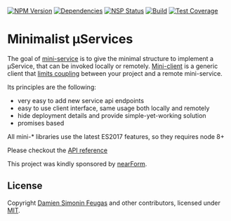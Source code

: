 [![NPM Version][npm-badge]][npm-url]
[![Dependencies][david-badge]][david-url]
[![NSP Status][nsp-badge]][nsp-url]
[![Build][travis-badge]][travis-url]
[![Test Coverage][coveralls-badge]][coveralls-url]

# Minimalist µServices

The goal of [mini-service][mini-service-url] is to give the minimal structure to implement a µService, that can be invoked locally or remotely.
[Mini-client][mini-client-url] is a generic client that [limits coupling][distributed-monolith] between your project and a remote mini-service.

Its principles are the following:
- very easy to add new service api endpoints
- easy to use client interface, same usage both locally and remotely
- hide deployment details and provide simple-yet-working solution
- promises based

All mini-* libraries use the latest ES2017 features, so they requires node 8+

Please checkout the [API reference][api-reference]


This project was kindly sponsored by [nearForm][nearform].

## License

Copyright [Damien Simonin Feugas][feugy] and other contributors, licensed under [MIT](./LICENSE).

[nearform]: http://nearform.com
[feugy]: https://github.com/feugy
[mini-service-url]: https://github.com/feugy/mini-service
[mini-client-url]: https://github.com/feugy/mini-client
[david-badge]: https://img.shields.io/david/feugy/mini-utils.svg
[david-url]: https://david-dm.org/feugy/mini-utils
[npm-badge]: https://img.shields.io/npm/v/mini-service-utils.svg
[npm-url]: https://npmjs.org/package/mini-service-utils
[travis-badge]: https://api.travis-ci.org/feugy/mini-utils.svg
[travis-url]: https://travis-ci.org/feugy/mini-utils
[coveralls-badge]: https://img.shields.io/coveralls/feugy/mini-utils/master.svg
[coveralls-url]: https://coveralls.io/r/feugy/mini-utils?branch=master
[nsp-badge]: https://nodesecurity.io/orgs/perso/projects/6bc9b474-6f9e-4db0-a4d3-c3bf5443a63a/badge
[nsp-url]: https://nodesecurity.io/orgs/perso/projects/6bc9b474-6f9e-4db0-a4d3-c3bf5443a63a
[distributed-monolith]: https://www.infoq.com/news/2016/02/services-distributed-monolith
[api-reference]: https://feugy.github.io/mini-utils/
